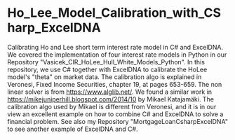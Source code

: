 # Ho_Lee_Model_Calibration_with_CSharp_ExcelDNA

Calibrating Ho and Lee short term interest rate model in C# and ExcelDNA.
We covered the implementation of four interest rate models in Python in our Repository "Vasicek_CIR_HoLee_Hull_White_Models_Python".
In this repository, we use C# together with ExcelDNA to calibrate the HoLee model's "theta" on market data. The calibration algo is explained in Veronesi, Fixed Income Securities, chapter 19, at pages 653-659. The non linear solver is from https://www.alglib.net/.
We found a similar work in https://mikejuniperhill.blogspot.com/2014/10 by Mikael Katajamäki. The calibration algo used by Mikael is different from Veronesi, and it is in our view an excellent example on how to combine C# and ExcelDNA to solve a financial problem.
See also my Repository "MortgageLoanCsharpExcelDNA" to see another example of ExcelDNA and C#.
